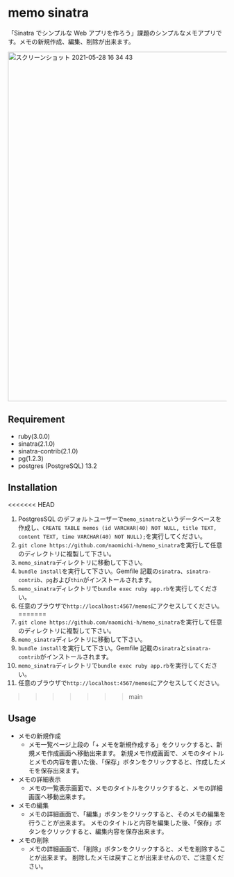 # memo sinatra

「Sinatra でシンプルな Web アプリを作ろう」課題のシンプルなメモアプリです。メモの新規作成、編集、削除が出来ます。

<img width="804" alt="スクリーンショット 2021-05-28 16 34 43" src="https://user-images.githubusercontent.com/73326842/119947353-9d6aed80-bfd2-11eb-8e94-6afd2615f28c.png">

## Requirement

- ruby(3.0.0)
- sinatra(2.1.0)
- sinatra-contrib(2.1.0)
- pg(1.2.3)
- postgres (PostgreSQL) 13.2

## Installation

<<<<<<< HEAD
1. PostgresSQL のデフォルトユーザーで`memo_sinatra`というデータベースを作成し、`CREATE TABLE memos (id VARCHAR(40) NOT NULL, title TEXT, content TEXT, time VARCHAR(40) NOT NULL);`を実行してください。
1. `git clone https://github.com/naomichi-h/memo_sinatra`を実行して任意のディレクトリに複製して下さい。
1. `memo_sinatra`ディレクトリに移動して下さい。
1. `bundle install`を実行して下さい。Gemfile 記載の`sinatra`、`sinatra-contrib`、`pg`および`thin`がインストールされます。
1. `memo_sinatra`ディレクトリで`bundle exec ruby app.rb`を実行してください。
1. 任意のブラウザで`http://localhost:4567/memos`にアクセスしてください。
=======
1. `git clone https://github.com/naomichi-h/memo_sinatra`を実行して任意のディレクトリに複製して下さい。
2. `memo_sinatra`ディレクトリに移動して下さい。
3. `bundle install`を実行して下さい。Gemfile 記載の`sinatra`と`sinatra-contrib`がインストールされます。
4. `memo_sinatra`ディレクトリで`bundle exec ruby app.rb`を実行してください。
5. 任意のブラウザで`http://localhost:4567/memos`にアクセスしてください。
>>>>>>> main

## Usage

- メモの新規作成
  - メモ一覧ページ上段の「+ メモを新規作成する」をクリックすると、新規メモ作成画面へ移動出来ます。 新規メモ作成画面で、メモのタイトルとメモの内容を書いた後、「保存」ボタンをクリックすると、作成したメモを保存出来ます。
- メモの詳細表示
  - メモの一覧表示画面で、メモのタイトルをクリックすると、メモの詳細画面へ移動出来ます。
- メモの編集
  - メモの詳細画面で、「編集」ボタンをクリックすると、そのメモの編集を行うことが出来ます。 メモのタイトルと内容を編集した後、「保存」ボタンをクリックすると、編集内容を保存出来ます。
- メモの削除
  - メモの詳細画面で、「削除」ボタンをクリックすると、メモを削除することが出来ます。 削除したメモは戻すことが出来ませんので、ご注意ください。
